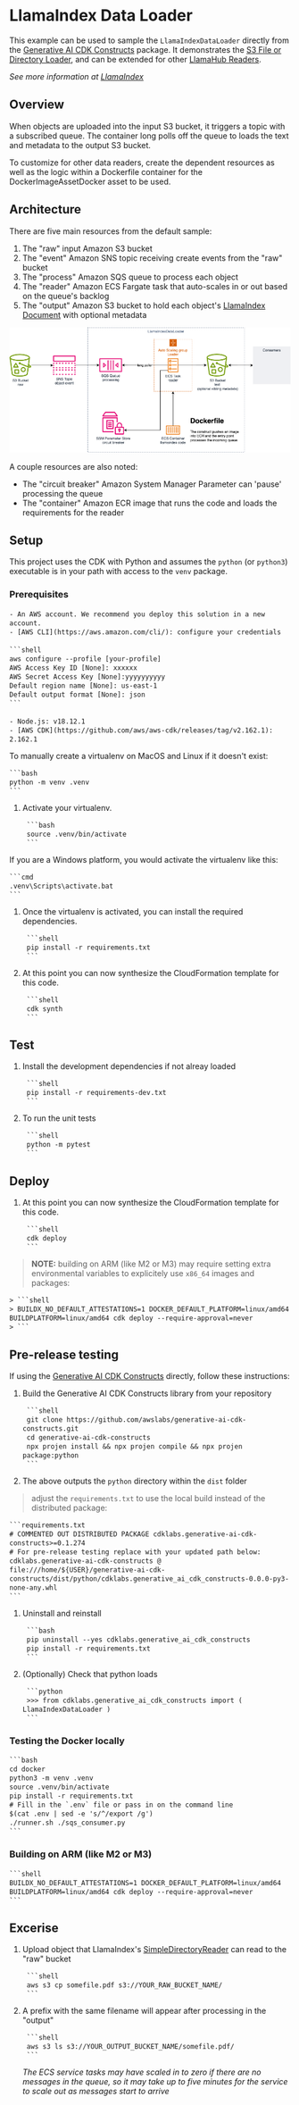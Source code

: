 # LlamaIndex Data Loader

This example can be used to sample the `LlamaIndexDataLoader` directly from the [Generative AI CDK Constructs](https://github.com/awslabs/generative-ai-cdk-constructs) package. It demonstrates the [S3 File or Directory Loader](https://github.com/run-llama/llama_index/tree/main/llama-index-integrations/readers/llama-index-readers-s3), and can be extended for other [LlamaHub Readers](https://llamahub.ai/?tab=readers).

_See more information at [LlamaIndex](https://llamaindex.ai/)_

## Overview

When objects are uploaded into the input S3 bucket,
it triggers a topic with a subscribed queue.
The container long polls off the queue
to loads the text and metadata to the output S3 bucket.

To customize for other data readers, create the dependent resources
as well as the logic within a Dockerfile container
for the DockerImageAssetDocker asset to be used.

## Architecture

There are five main resources from the default sample:

1. The "raw" input Amazon S3 bucket
1. The "event" Amazon SNS topic receiving create events from the "raw" bucket
1. The "process" Amazon SQS queue to process each object
1. The "reader" Amazon ECS Fargate task that auto-scales in or out based on the queue's backlog
1. The "output" Amazon S3 bucket to hold each object's [LlamaIndex Document](https://docs.llamaindex.ai/en/stable/module_guides/loading/documents_and_nodes/) with optional metadata

![architecture diagram](docs/llamaindex-basic-data-loader.png)

A couple resources are also noted:

* The "circuit breaker" Amazon System Manager Parameter can 'pause' processing the queue
* The "container" Amazon ECR image that runs the code and loads the requirements for the reader

## Setup

This project uses the CDK with Python
and assumes the `python` (or `python3`) executable is
in your path with access to the `venv` package.

### Prerequisites

    - An AWS account. We recommend you deploy this solution in a new account.
    - [AWS CLI](https://aws.amazon.com/cli/): configure your credentials

    ```shell
    aws configure --profile [your-profile]
    AWS Access Key ID [None]: xxxxxx
    AWS Secret Access Key [None]:yyyyyyyyyy
    Default region name [None]: us-east-1
    Default output format [None]: json
    ```

    - Node.js: v18.12.1
    - [AWS CDK](https://github.com/aws/aws-cdk/releases/tag/v2.162.1): 2.162.1

To manually create a virtualenv on MacOS and Linux if it doesn't exist:

    ```bash
    python -m venv .venv
    ```

1. Activate your virtualenv.

        ```bash
        source .venv/bin/activate
        ```

If you are a Windows platform, you would activate the virtualenv like this:

    ```cmd
    .venv\Scripts\activate.bat
    ```

1. Once the virtualenv is activated, you can install the required dependencies.

        ```shell
        pip install -r requirements.txt
        ```

1. At this point you can now synthesize the CloudFormation template for this code.

        ```shell
        cdk synth
        ```

## Test

1. Install the development dependencies if not alreay loaded

        ```shell
        pip install -r requirements-dev.txt
        ```

1. To run the unit tests

        ```shell
        python -m pytest
        ```

## Deploy

1. At this point you can now synthesize the CloudFormation template for this code.

        ```shell
        cdk deploy
        ```

> **NOTE:** building on ARM (like M2 or M3) may require setting extra environmental variables to explicitely use `x86_64` images and packages:
>
    > ```shell
    > BUILDX_NO_DEFAULT_ATTESTATIONS=1 DOCKER_DEFAULT_PLATFORM=linux/amd64 BUILDPLATFORM=linux/amd64 cdk deploy --require-approval=never
    > ```

## Pre-release testing

If using the [Generative AI CDK Constructs](https://github.com/awslabs/generative-ai-cdk-constructs) directly, follow these instructions:

1. Build the Generative AI CDK Constructs library from your repository

        ```shell
        git clone https://github.com/awslabs/generative-ai-cdk-constructs.git
        cd generative-ai-cdk-constructs
        npx projen install && npx projen compile && npx projen package:python
        ```

1. The above outputs the `python` directory within the `dist` folder

> adjust the `requirements.txt` to use the local build instead of the distributed package:

    ```requirements.txt
    # COMMENTED OUT DISTRIBUTED PACKAGE cdklabs.generative-ai-cdk-constructs>=0.1.274
    # For pre-release testing replace with your updated path below:
    cdklabs.generative-ai-cdk-constructs @ file:///home/${USER}/generative-ai-cdk-constructs/dist/python/cdklabs.generative_ai_cdk_constructs-0.0.0-py3-none-any.whl
    ```

1. Uninstall and reinstall

        ```bash
        pip uninstall --yes cdklabs.generative_ai_cdk_constructs
        pip install -r requirements.txt
        ```

1. (Optionally) Check that python loads

        ```python
        >>> from cdklabs.generative_ai_cdk_constructs import ( LlamaIndexDataLoader )
        ```

### Testing the Docker locally

    ```bash
    cd docker
    python3 -m venv .venv
    source .venv/bin/activate
    pip install -r requirements.txt
    # Fill in the `.env` file or pass in on the command line
    $(cat .env | sed -e 's/^/export /g')
    ./runner.sh ./sqs_consumer.py
    ```

### Building on ARM (like M2 or M3)

    ```shell
    BUILDX_NO_DEFAULT_ATTESTATIONS=1 DOCKER_DEFAULT_PLATFORM=linux/amd64 BUILDPLATFORM=linux/amd64 cdk deploy --require-approval=never
    ```

## Excerise

1. Upload object that LlamaIndex's [SimpleDirectoryReader](https://docs.llamaindex.ai/en/stable/module_guides/loading/simpledirectoryreader/#supported-file-types) can read to the "raw" bucket

        ```shell
        aws s3 cp somefile.pdf s3://YOUR_RAW_BUCKET_NAME/
        ```

1. A prefix with the same filename will appear after processing in the "output"

        ```shell
        aws s3 ls s3://YOUR_OUTPUT_BUCKET_NAME/somefile.pdf/
        ```

    _The ECS service tasks may have scaled in to zero if there are no messages in the queue, so it may take up to five minutes for the service to scale out as messages start to arrive_